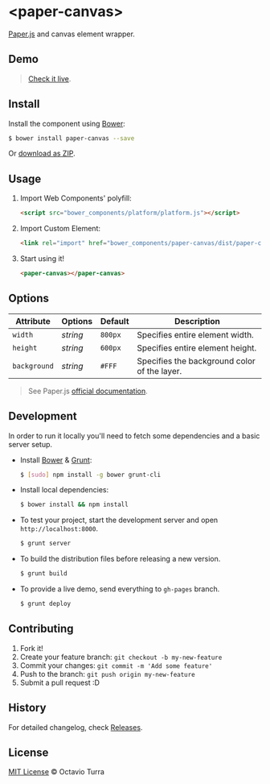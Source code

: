 # &lt;paper-canvas&gt;

[Paper.js](http://paperjs.org/) and canvas element wrapper.

## Demo

> [Check it live](http://octavioturra.github.io/paper-canvas).

## Install

Install the component using [Bower](http://bower.io/):

```sh
$ bower install paper-canvas --save
```

Or [download as ZIP](https://github.com/octavioturra/paper-canvas/archive/master.zip).

## Usage

1. Import Web Components' polyfill:

    ```html
    <script src="bower_components/platform/platform.js"></script>
    ```

2. Import Custom Element:

    ```html
    <link rel="import" href="bower_components/paper-canvas/dist/paper-canvas.html">
    ```

3. Start using it!

    ```html
    <paper-canvas></paper-canvas>
    ```

## Options

Attribute    | Options    | Default  | Description
---          | ---        | ---      | ---
`width`      | *string*   | `800px`  | Specifies entire element width.
`height`     | *string*   | `600px`  | Specifies entire element height.
`background` | *string*   | `#FFF`   | Specifies the background color of the layer.

> See Paper.js [official documentation](http://paperjs.org/reference/).

## Development

In order to run it locally you'll need to fetch some dependencies and a basic server setup.

* Install [Bower](http://bower.io/) & [Grunt](http://gruntjs.com/):

    ```sh
    $ [sudo] npm install -g bower grunt-cli
    ```

* Install local dependencies:

    ```sh
    $ bower install && npm install
    ```

* To test your project, start the development server and open `http://localhost:8000`.

    ```sh
    $ grunt server
    ```

* To build the distribution files before releasing a new version.

    ```sh
    $ grunt build
    ```

* To provide a live demo, send everything to `gh-pages` branch.

    ```sh
    $ grunt deploy
    ```

## Contributing

1. Fork it!
2. Create your feature branch: `git checkout -b my-new-feature`
3. Commit your changes: `git commit -m 'Add some feature'`
4. Push to the branch: `git push origin my-new-feature`
5. Submit a pull request :D

## History

For detailed changelog, check [Releases](https://github.com/octavioturra/paper-canvas/releases).

## License

[MIT License](http://octavioturra.mit-license.org/) © Octavio Turra